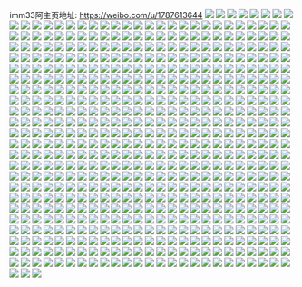 imm33阿主页地址: https://weibo.com/u/1787613644 
![](https://wx4.sinaimg.cn/mw2000/6a8cd1ccgy1h8qoys5660j22c03407wj.jpg) 
![](https://wx4.sinaimg.cn/mw2000/6a8cd1ccgy1h8qoyw8nh4j22c0340kjn.jpg) 
![](https://wx4.sinaimg.cn/mw2000/6a8cd1ccgy1h8qoyxkph3j22c0340e82.jpg) 
![](https://wx4.sinaimg.cn/mw2000/6a8cd1ccgy1h8qoyyzp82j22c0340qv6.jpg) 
![](https://wx4.sinaimg.cn/mw2000/6a8cd1ccgy1h8qoz160lbj22bz2n14qs.jpg) 
![](https://wx4.sinaimg.cn/mw2000/6a8cd1ccgy1h8qoz2gg9gj22c03401kz.jpg) 
![](https://wx4.sinaimg.cn/mw2000/6a8cd1ccgy1h8qoz40dwnj22bz2l4hdu.jpg) 
![](https://wx4.sinaimg.cn/mw2000/6a8cd1ccgy1h8qoz5uf48j22c0340e82.jpg) 
![](https://wx4.sinaimg.cn/mw2000/6a8cd1ccgy1h8qoyprw1tj22c035e7wk.jpg) 
![](https://wx4.sinaimg.cn/mw2000/6a8cd1ccgy1h7wsak1921j222r34vkjm.jpg) 
![](https://wx4.sinaimg.cn/mw2000/6a8cd1ccgy1h7wsamr6ofj227w33yb2b.jpg) 
![](https://wx4.sinaimg.cn/mw2000/6a8cd1ccgy1h7wsahdwxmj22c03404qq.jpg) 
![](https://wx4.sinaimg.cn/mw2000/6a8cd1ccgy1h7wsaoeof3j22c030gqv7.jpg) 
![](https://wx4.sinaimg.cn/mw2000/6a8cd1ccgy1h7nad24dypj21o0280x6p.jpg) 
![](https://wx4.sinaimg.cn/mw2000/6a8cd1ccgy1h7nadciydnj21o0280x6p.jpg) 
![](https://wx4.sinaimg.cn/mw2000/6a8cd1ccgy1h7nadfykzdj21o0280x6p.jpg) 
![](https://wx4.sinaimg.cn/mw2000/6a8cd1ccgy1h7nadiwna5j21mc25sqv5.jpg) 
![](https://wx4.sinaimg.cn/mw2000/6a8cd1ccgy1h6apjb8xnsj22as340460.jpg) 
![](https://wx4.sinaimg.cn/mw2000/6a8cd1ccgy1h6apj8byqyj234034079w.jpg) 
![](https://wx4.sinaimg.cn/mw2000/6a8cd1ccgy1h6apj9fsavj21sc2ds4bd.jpg) 
![](https://wx4.sinaimg.cn/mw2000/6a8cd1ccgy1h6apjcs856j22c02tfk56.jpg) 
![](https://wx4.sinaimg.cn/mw2000/6a8cd1ccgy1h6apje8vcdj228f31x4qr.jpg) 
![](https://wx4.sinaimg.cn/mw2000/6a8cd1ccgy1h5vzk7j94fj21sc2ds1ky.jpg) 
![](https://wx4.sinaimg.cn/mw2000/6a8cd1ccgy1h5vzk5hhonj21sc2dsu0x.jpg) 
![](https://wx4.sinaimg.cn/mw2000/6a8cd1ccgy1h5vzk8excdj21sc2dskjl.jpg) 
![](https://wx4.sinaimg.cn/mw2000/6a8cd1ccgy1h4p9jhbrwnj22c03407wj.jpg) 
![](https://wx4.sinaimg.cn/mw2000/6a8cd1ccgy1h4p9jn9haxj21zb2rp7wj.jpg) 
![](https://wx4.sinaimg.cn/mw2000/6a8cd1ccgy1h4p9jrrj9fj22c0340e83.jpg) 
![](https://wx4.sinaimg.cn/mw2000/6a8cd1ccgy1h4p9julacaj22c03407wi.jpg) 
![](https://wx4.sinaimg.cn/mw2000/6a8cd1ccgy1h4p9jxlnp1j21n82dnnpd.jpg) 
![](https://wx4.sinaimg.cn/mw2000/6a8cd1ccgy1h4p9j9mrmjj22at340x6q.jpg) 
![](https://wx4.sinaimg.cn/mw2000/6a8cd1ccgy1h4p9jzdffkj21h22814qp.jpg) 
![](https://wx4.sinaimg.cn/mw2000/6a8cd1ccgy1h4pa66vwk6j22c0340u0y.jpg) 
![](https://wx4.sinaimg.cn/mw2000/6a8cd1ccgy1h48tb6rukjj220b2u0e83.jpg) 
![](https://wx4.sinaimg.cn/mw2000/6a8cd1ccgy1h48tb81zicj22c03401kz.jpg) 
![](https://wx4.sinaimg.cn/mw2000/6a8cd1ccgy1h48tbfhdduj22ai340b2c.jpg) 
![](https://wx4.sinaimg.cn/mw2000/6a8cd1ccgy1h48tb943xwj22c02o7hdu.jpg) 
![](https://wx4.sinaimg.cn/mw2000/6a8cd1ccgy1h48tbda37qj222x2zmx6q.jpg) 
![](https://wx4.sinaimg.cn/mw2000/6a8cd1ccgy1h48tbghhz9j22bz2qee82.jpg) 
![](https://wx4.sinaimg.cn/mw2000/6a8cd1ccgy1h48tb58n4bj22bz2sv4qs.jpg) 
![](https://wx4.sinaimg.cn/mw2000/6a8cd1ccgy1h3xfohgf7tj22c0340npe.jpg) 
![](https://wx4.sinaimg.cn/mw2000/6a8cd1ccgy1h3xfojizd7j22c0340hdw.jpg) 
![](https://wx4.sinaimg.cn/mw2000/6a8cd1ccgy1h3xfokseigj22c03401kz.jpg) 
![](https://wx4.sinaimg.cn/mw2000/6a8cd1ccgy1h3xfomjef9j22c0340npf.jpg) 
![](https://wx4.sinaimg.cn/mw2000/6a8cd1ccgy1h3xfon25qaj21401e01ew.jpg) 
![](https://wx4.sinaimg.cn/mw2000/6a8cd1ccgy1h3xfontzluj21401e0dt7.jpg) 
![](https://wx4.sinaimg.cn/mw2000/6a8cd1ccgy1h3pab6na11j22c0340u0y.jpg) 
![](https://wx4.sinaimg.cn/mw2000/6a8cd1ccgy1h3pab5i9nmj20za16mwul.jpg) 
![](https://wx4.sinaimg.cn/mw2000/6a8cd1ccgy1h3pab72vp9j20zk16a15n.jpg) 
![](https://wx4.sinaimg.cn/mw2000/6a8cd1ccgy1h3pab9wn9zj22c0340npe.jpg) 
![](https://wx4.sinaimg.cn/mw2000/6a8cd1ccgy1h3pab897aaj22c0340hdv.jpg) 
![](https://wx4.sinaimg.cn/mw2000/6a8cd1ccgy1h3pabb6424j22c0340u0x.jpg) 
![](https://wx4.sinaimg.cn/mw2000/6a8cd1ccgy1h34hvt34gqj21xi2z5b2a.jpg) 
![](https://wx4.sinaimg.cn/mw2000/6a8cd1ccgy1h34hvo8x79j22ai2ya4qs.jpg) 
![](https://wx4.sinaimg.cn/mw2000/6a8cd1ccgy1h34hvligirj22b82ub7wl.jpg) 
![](https://wx4.sinaimg.cn/mw2000/6a8cd1ccgy1h34hvq02jyj22b92kpkjo.jpg) 
![](https://wx4.sinaimg.cn/mw2000/6a8cd1ccgy1h34hvrwehqj22bb333e85.jpg) 
![](https://wx4.sinaimg.cn/mw2000/6a8cd1ccgy1h2bpcwkph6j22bb333e83.jpg) 
![](https://wx4.sinaimg.cn/mw2000/6a8cd1ccgy1h2bpcynb27j22923331l2.jpg) 
![](https://wx4.sinaimg.cn/mw2000/6a8cd1ccgy1h2bpcv6qwij22bb333npe.jpg) 
![](https://wx4.sinaimg.cn/mw2000/6a8cd1ccgy1h2bpczyh8ej220e32tqv6.jpg) 
![](https://wx4.sinaimg.cn/mw2000/6a8cd1ccgy1h23n1dd4mej22c0340hdu.jpg) 
![](https://wx4.sinaimg.cn/mw2000/6a8cd1ccgy1h23n14hcb2j22c02mzu0z.jpg) 
![](https://wx4.sinaimg.cn/mw2000/6a8cd1ccgy1h23n0w93e4j22c03404qt.jpg) 
![](https://wx4.sinaimg.cn/mw2000/6a8cd1ccgy1h23n102gdwj22c03401l1.jpg) 
![](https://wx4.sinaimg.cn/mw2000/6a8cd1ccgy1h23n0t5oeej22c0340x6t.jpg) 
![](https://wx4.sinaimg.cn/mw2000/6a8cd1ccgy1h23n16lua0j22bz26unpg.jpg) 
![](https://wx4.sinaimg.cn/mw2000/6a8cd1ccgy1h23n12jwxoj22c0340u0y.jpg) 
![](https://wx4.sinaimg.cn/mw2000/6a8cd1ccgy1h23n18m5nfj22c0340npf.jpg) 
![](https://wx4.sinaimg.cn/mw2000/6a8cd1ccgy1h23n1bib67j22c0340b2c.jpg) 
![](https://wx4.sinaimg.cn/mw2000/6a8cd1ccgy1h23n0qev9aj21gc2nbe81.jpg) 
![](https://wx4.sinaimg.cn/mw2000/6a8cd1ccgy1h212cp5r5ej21qq23iqv6.jpg) 
![](https://wx4.sinaimg.cn/mw2000/6a8cd1ccgy1h212d0h2u2j22c0340u11.jpg) 
![](https://wx4.sinaimg.cn/mw2000/6a8cd1ccgy1h212d1mv55j22b8340b2a.jpg) 
![](https://wx4.sinaimg.cn/mw2000/6a8cd1ccgy1h212cqa91vj22bz340e83.jpg) 
![](https://wx4.sinaimg.cn/mw2000/6a8cd1ccgy1h212cxwftqj22c03407wl.jpg) 
![](https://wx4.sinaimg.cn/mw2000/6a8cd1ccgy1h212crqmf5j22082aj1kz.jpg) 
![](https://wx4.sinaimg.cn/mw2000/6a8cd1ccgy1h212cw5gr6j22c0340kjp.jpg) 
![](https://wx4.sinaimg.cn/mw2000/6a8cd1ccgy1h1jsyfofc1j22c0340e83.jpg) 
![](https://wx4.sinaimg.cn/mw2000/6a8cd1ccgy1h1jsyi1ysrj22c0340e82.jpg) 
![](https://wx4.sinaimg.cn/mw2000/6a8cd1ccgy1h1jsyjdm7qj22bz30pb2b.jpg) 
![](https://wx4.sinaimg.cn/mw2000/6a8cd1ccgy1h1jsykcnk4j22c0340u0x.jpg) 
![](https://wx4.sinaimg.cn/mw2000/6a8cd1ccgy1h1jsymveh2j222o340e83.jpg) 
![](https://wx4.sinaimg.cn/mw2000/6a8cd1ccgy1h1jsyp7ragj223i2lgnpe.jpg) 
![](https://wx4.sinaimg.cn/mw2000/6a8cd1ccgy1h1gh3bstfsj21br1rwhdt.jpg) 
![](https://wx4.sinaimg.cn/mw2000/6a8cd1ccgy1h1gh3ccw3hj21b11vd7sb.jpg) 
![](https://wx4.sinaimg.cn/mw2000/6a8cd1ccgy1h1gh3b3whnj22c02sekjm.jpg) 
![](https://wx4.sinaimg.cn/mw2000/6a8cd1ccgy1h1gh3a1vbwj22c0340b2a.jpg) 
![](https://wx4.sinaimg.cn/mw2000/6a8cd1ccgy1h1gh3jrs54j22bz2vjnpe.jpg) 
![](https://wx4.sinaimg.cn/mw2000/6a8cd1ccgy1h1gh3h1ymjj21v32tb7wi.jpg) 
![](https://wx4.sinaimg.cn/mw2000/6a8cd1ccgy1h1gh3fyveuj22c02wm4qq.jpg) 
![](https://wx4.sinaimg.cn/mw2000/6a8cd1ccgy1h1gh3etxk8j224e24mu0y.jpg) 
![](https://wx4.sinaimg.cn/mw2000/6a8cd1ccgy1h1gh3ihxmcj226r2sn4qr.jpg) 
![](https://wx4.sinaimg.cn/mw2000/6a8cd1ccgy1h1gh3do7vnj22c0340x6q.jpg) 
![](https://wx4.sinaimg.cn/mw2000/6a8cd1ccgy1h1gh38i3bfj23402c0e82.jpg) 
![](https://wx4.sinaimg.cn/mw2000/6a8cd1ccgy1h0njyn67n9j22c03404qr.jpg) 
![](https://wx4.sinaimg.cn/mw2000/6a8cd1ccgy1h0njynvfvaj22c03404qp.jpg) 
![](https://wx4.sinaimg.cn/mw2000/6a8cd1ccgy1h0njys44dpj22c2340u0x.jpg) 
![](https://wx4.sinaimg.cn/mw2000/6a8cd1ccgy1h0njytuonej22c2340x6r.jpg) 
![](https://wx4.sinaimg.cn/mw2000/6a8cd1ccgy1h0njz3dzhqj22442tfqv6.jpg) 
![](https://wx4.sinaimg.cn/mw2000/6a8cd1ccgy1h0njz4t6sjj223v2t37wi.jpg) 
![](https://wx4.sinaimg.cn/mw2000/6a8cd1ccgy1h056aiufdlj21o02b3kjl.jpg) 
![](https://wx4.sinaimg.cn/mw2000/6a8cd1ccgy1h056ai1t2rj21lr280b29.jpg) 
![](https://wx4.sinaimg.cn/mw2000/6a8cd1ccgy1h056ajmwcbj21lr280b29.jpg) 
![](https://wx4.sinaimg.cn/mw2000/6a8cd1ccgy1h01g6gk9flj21o0280b29.jpg) 
![](https://wx4.sinaimg.cn/mw2000/6a8cd1ccgy1h01g6hgxlpj224731o4qq.jpg) 
![](https://wx4.sinaimg.cn/mw2000/6a8cd1ccgy1h01g6k4dbmj233z261hdw.jpg) 
![](https://wx4.sinaimg.cn/mw2000/6a8cd1ccgy1h01g6imt8sj22c0340kjn.jpg) 
![](https://wx4.sinaimg.cn/mw2000/6a8cd1ccgy1gze93jpfv7j22c0340hdu.jpg) 
![](https://wx4.sinaimg.cn/mw2000/6a8cd1ccgy1gyp7lupw0wj22b3328hdu.jpg) 
![](https://wx4.sinaimg.cn/mw2000/6a8cd1ccgy1gyi464704rj22c03401l0.jpg) 
![](https://wx4.sinaimg.cn/mw2000/6a8cd1ccgy1gyi465m4w3j22c0340npf.jpg) 
![](https://wx4.sinaimg.cn/mw2000/6a8cd1ccgy1gyi4676ykzj22c0340npf.jpg) 
![](https://wx4.sinaimg.cn/mw2000/6a8cd1ccgy1gyi468e39tj22c0340u0z.jpg) 
![](https://wx4.sinaimg.cn/mw2000/6a8cd1ccgy1gyi469p14vj22c03401kz.jpg) 
![](https://wx4.sinaimg.cn/mw2000/6a8cd1ccgy1gyi46arqhuj22c0340x6q.jpg) 
![](https://wx4.sinaimg.cn/mw2000/6a8cd1ccgy1gyi46c25h7j22c03401kz.jpg) 
![](https://wx4.sinaimg.cn/mw2000/6a8cd1ccgy1gyi462ozhoj22c0340hdu.jpg) 
![](https://wx4.sinaimg.cn/mw2000/6a8cd1ccgy1gyfql346yzj22c02ha1kz.jpg) 
![](https://wx4.sinaimg.cn/mw2000/6a8cd1ccgy1gyfql5qzi2j222o33xu0y.jpg) 
![](https://wx4.sinaimg.cn/mw2000/6a8cd1ccgy1gyfql7225pj22az2lhe82.jpg) 
![](https://wx4.sinaimg.cn/mw2000/6a8cd1ccgy1gyfql8pusij21o01wnkjl.jpg) 
![](https://wx4.sinaimg.cn/mw2000/6a8cd1ccgy1gyfqlabcemj233z2bz7wl.jpg) 
![](https://wx4.sinaimg.cn/mw2000/6a8cd1ccgy1gyfqld62ulj22bc334x6q.jpg) 
![](https://wx4.sinaimg.cn/mw2000/6a8cd1ccgy1gy8wduzwbuj22c0340b2b.jpg) 
![](https://wx4.sinaimg.cn/mw2000/6a8cd1ccgy1gy8wacr8xmj22c03401l0.jpg) 
![](https://wx4.sinaimg.cn/mw2000/6a8cd1ccgy1gy8wa8qzflj228z35ikjm.jpg) 
![](https://wx4.sinaimg.cn/mw2000/6a8cd1ccgy1gxygr6ph5nj229831ihdu.jpg) 
![](https://wx4.sinaimg.cn/mw2000/6a8cd1ccgy1gxygr9mw86j22b2340e83.jpg) 
![](https://wx4.sinaimg.cn/mw2000/6a8cd1ccgy1gxygrcmfj8j22c0320qv6.jpg) 
![](https://wx4.sinaimg.cn/mw2000/6a8cd1ccgy1gxygrfq74cj225o3437wi.jpg) 
![](https://wx4.sinaimg.cn/mw2000/6a8cd1ccgy1gxygripdvzj22c0340u0y.jpg) 
![](https://wx4.sinaimg.cn/mw2000/6a8cd1ccgy1gxygrj78h0j20u00prjth.jpg) 
![](https://wx4.sinaimg.cn/mw2000/6a8cd1ccgy1gxqck76tfpj222o33xkjm.jpg) 
![](https://wx4.sinaimg.cn/mw2000/6a8cd1ccgy1gxqckougoaj222o33xb2a.jpg) 
![](https://wx4.sinaimg.cn/mw2000/6a8cd1ccgy1gxqck54895j21sa1hk1kx.jpg) 
![](https://wx4.sinaimg.cn/mw2000/6a8cd1ccgy1gxqck9rf8kj222o33xe82.jpg) 
![](https://wx4.sinaimg.cn/mw2000/6a8cd1ccgy1gxqckasarfj20u00zqgx2.jpg) 
![](https://wx4.sinaimg.cn/mw2000/6a8cd1ccgy1gxqckf15r8j222o33xe82.jpg) 
![](https://wx4.sinaimg.cn/mw2000/6a8cd1ccgy1gxqckhzvblj222o33x7wi.jpg) 
![](https://wx4.sinaimg.cn/mw2000/6a8cd1ccgy1gxqcklx9qsj222o33x7wi.jpg) 
![](https://wx4.sinaimg.cn/mw2000/6a8cd1ccgy1gxqckrm7qdj222o33x4qq.jpg) 
![](https://wx4.sinaimg.cn/mw2000/6a8cd1ccgy1gx6rhs1lq0j22c0340x6p.jpg) 
![](https://wx4.sinaimg.cn/mw2000/6a8cd1ccgy1gx6rhzs06sj22c0340e82.jpg) 
![](https://wx4.sinaimg.cn/mw2000/6a8cd1ccgy1gx6rhupjd6j22c0340x6p.jpg) 
![](https://wx4.sinaimg.cn/mw2000/6a8cd1ccgy1gx6rhwxu0oj22c03404qr.jpg) 
![](https://wx4.sinaimg.cn/mw2000/6a8cd1ccgy1gx6rhxh46mj20zo1ssh1v.jpg) 
![](https://wx4.sinaimg.cn/mw2000/6a8cd1ccgy1gx6rhtm9xbj22c0340b2a.jpg) 
![](https://wx4.sinaimg.cn/mw2000/6a8cd1ccgy1gx6ri0zpohj22c0340b2a.jpg) 
![](https://wx4.sinaimg.cn/mw2000/6a8cd1ccgy1gx6rhyjq05j22c0340hdu.jpg) 
![](https://wx4.sinaimg.cn/mw2000/6a8cd1ccgy1gx6ri1yxlxj22c0340e82.jpg) 
![](https://wx4.sinaimg.cn/mw2000/6a8cd1ccgy1gx6rhqoailj22c0340e81.jpg) 
![](https://wx4.sinaimg.cn/mw2000/6a8cd1ccgy1gwqabm3dwsj222o340e81.jpg) 
![](https://wx4.sinaimg.cn/mw2000/6a8cd1ccgy1gwqabo4m0gj22c03407wi.jpg) 
![](https://wx4.sinaimg.cn/mw2000/6a8cd1ccgy1gwqabpqed4j22c03404qr.jpg) 
![](https://wx4.sinaimg.cn/mw2000/6a8cd1ccgy1gwqabqtr3kj22c0340b29.jpg) 
![](https://wx4.sinaimg.cn/mw2000/6a8cd1ccgy1gwqabtanu5j22c0340x6q.jpg) 
![](https://wx4.sinaimg.cn/mw2000/6a8cd1ccgy1gwqabub0baj21xs2l2npd.jpg) 
![](https://wx4.sinaimg.cn/mw2000/6a8cd1ccgy1gwqabw3bjsj22c03404qr.jpg) 
![](https://wx4.sinaimg.cn/mw2000/6a8cd1ccgy1gwqabxy7yoj22ah340b2b.jpg) 
![](https://wx4.sinaimg.cn/mw2000/6a8cd1ccgy1gwqac1h4ljj22c0340e83.jpg) 
![](https://wx4.sinaimg.cn/mw2000/6a8cd1ccgy1gwiejwzln0j22c0340u10.jpg) 
![](https://wx4.sinaimg.cn/mw2000/6a8cd1ccgy1gwiejyxaroj22c0340e84.jpg) 
![](https://wx4.sinaimg.cn/mw2000/6a8cd1ccgy1gwiek0uzgjj22c0340b2c.jpg) 
![](https://wx4.sinaimg.cn/mw2000/6a8cd1ccgy1gwiek4p01xj22bb340npg.jpg) 
![](https://wx4.sinaimg.cn/mw2000/6a8cd1ccgy1gwiekardjmj22c0340e83.jpg) 
![](https://wx4.sinaimg.cn/mw2000/6a8cd1ccgy1gwiejut68yj22c0340000.jpg) 
![](https://wx4.sinaimg.cn/mw2000/6a8cd1ccgy1gwiek68eauj22c03401l0.jpg) 
![](https://wx4.sinaimg.cn/mw2000/6a8cd1ccgy1gwiek7pdzlj22c0340b2b.jpg) 
![](https://wx4.sinaimg.cn/mw2000/6a8cd1ccgy1gwiekcb2ynj22c0340hdv.jpg) 
![](https://wx4.sinaimg.cn/mw2000/6a8cd1ccgy1gvv9q16jh8j234031tqv8.jpg) 
![](https://wx4.sinaimg.cn/mw2000/6a8cd1ccgy1gvv9q5e1d9j2340340b2g.jpg) 
![](https://wx4.sinaimg.cn/mw2000/6a8cd1ccgy1gvv9q31hqcj231l2c0qv8.jpg) 
![](https://wx4.sinaimg.cn/mw2000/6a8cd1ccgy1gvv9pzdm0nj22c33404qr.jpg) 
![](https://wx4.sinaimg.cn/mw2000/6a8cd1ccgy1gvv9pvs6hgj22c0340kjl.jpg) 
![](https://wx4.sinaimg.cn/mw2000/001WYDY8gy1gvhhfz9n80j62c02lrb2902.jpg) 
![](https://wx4.sinaimg.cn/mw2000/001WYDY8gy1gvhhg08m2jj62c02o6kjm02.jpg) 
![](https://wx4.sinaimg.cn/mw2000/001WYDY8gy1gvhhg1loomj62c03404qs02.jpg) 
![](https://wx4.sinaimg.cn/mw2000/001WYDY8gy1gvhhg6ic7pj62c032iqv702.jpg) 
![](https://wx4.sinaimg.cn/mw2000/001WYDY8gy1gvhhg31hajj62c033su0z02.jpg) 
![](https://wx4.sinaimg.cn/mw2000/001WYDY8gy1gvhhg4lpo4j62c0340npf02.jpg) 
![](https://wx4.sinaimg.cn/mw2000/001WYDY8gy1gvhhg974t1j62c03401ky02.jpg) 
![](https://wx4.sinaimg.cn/mw2000/001WYDY8gy1gvhhgaz6lej62c0340u0x02.jpg) 
![](https://wx4.sinaimg.cn/mw2000/001WYDY8gy1gvhhgcjf8yj63402c0hdu02.jpg) 
![](https://wx4.sinaimg.cn/mw2000/001WYDY8gy1gv6wh0inkzj615o1qiay002.jpg) 
![](https://wx4.sinaimg.cn/mw2000/001WYDY8gy1gv6wh1gsj9j62c03404qq02.jpg) 
![](https://wx4.sinaimg.cn/mw2000/001WYDY8gy1gv6wh3247mj62c03407wi02.jpg) 
![](https://wx4.sinaimg.cn/mw2000/001WYDY8gy1gv6wh50i81j62c03407wi02.jpg) 
![](https://wx4.sinaimg.cn/mw2000/001WYDY8gy1gv6wh65ssij62c03401kz02.jpg) 
![](https://wx4.sinaimg.cn/mw2000/001WYDY8gy1gv6wh7l6qqj62c0340u0z02.jpg) 
![](https://wx4.sinaimg.cn/mw2000/001WYDY8gy1gv6wh8uaj6j62c0340x6q02.jpg) 
![](https://wx4.sinaimg.cn/mw2000/001WYDY8gy1gv6wh9wgsej62c0340x6p02.jpg) 
![](https://wx4.sinaimg.cn/mw2000/001WYDY8gy1gv6whbrf5pj62c0340qv702.jpg) 
![](https://wx4.sinaimg.cn/mw2000/001WYDY8gy1gv6whdirsoj61zg1nz7wh02.jpg) 
![](https://wx4.sinaimg.cn/mw2000/001WYDY8gy1gv6whetf9aj62c0340hdv02.jpg) 
![](https://wx4.sinaimg.cn/mw2000/001WYDY8gy1gv6whfy82dj62bz2wqb2a02.jpg) 
![](https://wx4.sinaimg.cn/mw2000/001WYDY8gy1gv6wgzgew9j62c0340b2a02.jpg) 
![](https://wx4.sinaimg.cn/mw2000/001WYDY8gy1gupqmbvouuj61mc25s4qp02.jpg) 
![](https://wx4.sinaimg.cn/mw2000/001WYDY8gy1gupqmgslroj61o0280qv502.jpg) 
![](https://wx4.sinaimg.cn/mw2000/001WYDY8gy1gupqm81czwj625s1mc1kx02.jpg) 
![](https://wx4.sinaimg.cn/mw2000/001WYDY8gy1gujx6bodfvj622p340e8102.jpg) 
![](https://wx4.sinaimg.cn/mw2000/001WYDY8gy1gujx6crls2j622p340e8202.jpg) 
![](https://wx4.sinaimg.cn/mw2000/001WYDY8gy1gujx6aa7clj622p340qv502.jpg) 
![](https://wx4.sinaimg.cn/mw2000/001WYDY8gy1gujx6dppm0j622p340x6p02.jpg) 
![](https://wx4.sinaimg.cn/mw2000/001WYDY8gy1gujx6fmtqyj622p340kjl02.jpg) 
![](https://wx4.sinaimg.cn/mw2000/001WYDY8gy1gujx6eppczj622p340e8102.jpg) 
![](https://wx4.sinaimg.cn/mw2000/001WYDY8gy1gujx6ggrxbj622p340kjl02.jpg) 
![](https://wx4.sinaimg.cn/mw2000/001WYDY8gy1gujx6hoxwsj634022pnpd02.jpg) 
![](https://wx4.sinaimg.cn/mw2000/001WYDY8gy1gujx6ifxbsj622p340kjl02.jpg) 
![](https://wx4.sinaimg.cn/mw2000/001WYDY8gy1gujx6kaeemj622p340hdt02.jpg) 
![](https://wx4.sinaimg.cn/mw2000/001WYDY8gy1gujx6jbt8vj622p340kjl02.jpg) 
![](https://wx4.sinaimg.cn/mw2000/001WYDY8gy1gujx6l9pbhj622p340hdu02.jpg) 
![](https://wx4.sinaimg.cn/mw2000/001WYDY8gy1gujx6mmbnqj61zg3401ky02.jpg) 
![](https://wx4.sinaimg.cn/mw2000/001WYDY8gy1guiqhi9b2dj621a2pqx6q02.jpg) 
![](https://wx4.sinaimg.cn/mw2000/001WYDY8gy1guiqhk6lgtj615o1sq1kx02.jpg) 
![](https://wx4.sinaimg.cn/mw2000/001WYDY8gy1guiqhjnzznj61o0280kjl02.jpg) 
![](https://wx4.sinaimg.cn/mw2000/001WYDY8gy1gugkzeofzcj60u0140k0j02.jpg) 
![](https://wx4.sinaimg.cn/mw2000/001WYDY8gy1gtvp4cgntrj60u018w48m02.jpg) 
![](https://wx4.sinaimg.cn/mw2000/001WYDY8gy1gtvp4ie2xtj60r116kqc802.jpg) 
![](https://wx4.sinaimg.cn/mw2000/001WYDY8gy1gtvp4d62j5j60u018w49902.jpg) 
![](https://wx4.sinaimg.cn/mw2000/001WYDY8gy1gtvp4eqvd0j60u018wqdb02.jpg) 
![](https://wx4.sinaimg.cn/mw2000/001WYDY8gy1gtvp4gtjr6j60tz1707ed02.jpg) 
![](https://wx4.sinaimg.cn/mw2000/001WYDY8gy1gtvp4fybu2j60s6174aic02.jpg) 
![](https://wx4.sinaimg.cn/mw2000/001WYDY8gy1gtvp4jjr3ij60sj16d1ae02.jpg) 
![](https://wx4.sinaimg.cn/mw2000/001WYDY8gy1gtvp4l9677j60u00mi13f02.jpg) 
![](https://wx4.sinaimg.cn/mw2000/001WYDY8gy1gtvp4kb06wj60u018wal802.jpg) 
![](https://wx4.sinaimg.cn/mw2000/6a8cd1ccgy1gtizo9nto2j22dc35se83.jpg) 
![](https://wx4.sinaimg.cn/mw2000/6a8cd1ccgy1gtizocxf16j22dc35sqv7.jpg) 
![](https://wx4.sinaimg.cn/mw2000/6a8cd1ccgy1gtizoqp9e0j22c033znpd.jpg) 
![](https://wx4.sinaimg.cn/mw2000/6a8cd1ccgy1gtizoeg3izj224o2u8npe.jpg) 
![](https://wx4.sinaimg.cn/mw2000/6a8cd1ccgy1gtizosivbbj22c0340npf.jpg) 
![](https://wx4.sinaimg.cn/mw2000/6a8cd1ccgy1gtizoitjhrj22by33wu0y.jpg) 
![](https://wx4.sinaimg.cn/mw2000/6a8cd1ccgy1gtizolpk29j22c0340e83.jpg) 
![](https://wx4.sinaimg.cn/mw2000/6a8cd1ccgy1gtizomrqgyj228l2zgqv5.jpg) 
![](https://wx4.sinaimg.cn/mw2000/6a8cd1ccgy1gtizogiodqj22c033z1kz.jpg) 
![](https://wx4.sinaimg.cn/mw2000/6a8cd1ccgy1gtizookbzaj22c03404qr.jpg) 
![](https://wx4.sinaimg.cn/mw2000/6a8cd1ccgy1gtizoplm60j22c033zhdt.jpg) 
![](https://wx4.sinaimg.cn/mw2000/6a8cd1ccgy1gtizowh8mij23402c0u0y.jpg) 
![](https://wx4.sinaimg.cn/mw2000/6a8cd1ccgy1gtecm7d327j22c0340x6p.jpg) 
![](https://wx4.sinaimg.cn/mw2000/6a8cd1ccgy1gtecm8kpfdj22c031b7wi.jpg) 
![](https://wx4.sinaimg.cn/mw2000/6a8cd1ccgy1gtecm9fob0j23402c01kx.jpg) 
![](https://wx4.sinaimg.cn/mw2000/6a8cd1ccgy1gtecmap2xjj22c0340qv5.jpg) 
![](https://wx4.sinaimg.cn/mw2000/6a8cd1ccgy1gtecmc120zj22c03404of.jpg) 
![](https://wx4.sinaimg.cn/mw2000/6a8cd1ccgy1gtecmdr6wsj22c03407wi.jpg) 
![](https://wx4.sinaimg.cn/mw2000/6a8cd1ccgy1gtecmf5r9lj23402c04qr.jpg) 
![](https://wx4.sinaimg.cn/mw2000/6a8cd1ccgy1gtecmhnpldj22c0340e83.jpg) 
![](https://wx4.sinaimg.cn/mw2000/6a8cd1ccgy1gtecpmai8tj22c1340hdt.jpg) 
![](https://wx4.sinaimg.cn/mw2000/6a8cd1ccgy1gtecpnqzfbj23402c0e82.jpg) 
![](https://wx4.sinaimg.cn/mw2000/6a8cd1ccgy1gtecponbswj22c1340e81.jpg) 
![](https://wx4.sinaimg.cn/mw2000/6a8cd1ccgy1gtecpq0in9j22c12tfnpe.jpg) 
![](https://wx4.sinaimg.cn/mw2000/6a8cd1ccgy1gtecprsc00j22c0340hdu.jpg) 
![](https://wx4.sinaimg.cn/mw2000/6a8cd1ccgy1gtays4i24mj21o0280u0x.jpg) 
![](https://wx4.sinaimg.cn/mw2000/001WYDY8gy1gtays2nnt2j604j0600jq02.jpg) 
![](https://wx4.sinaimg.cn/mw2000/6a8cd1ccgy1gtays61rcyj21o0280u0x.jpg) 
![](https://wx4.sinaimg.cn/mw2000/6a8cd1ccgy1gstizrb3fuj22a531jb2e.jpg) 
![](https://wx4.sinaimg.cn/mw2000/6a8cd1ccgy1gstiwccsorj22c02umkjn.jpg) 
![](https://wx4.sinaimg.cn/mw2000/6a8cd1ccgy1gstiwf0f62j23402c07wj.jpg) 
![](https://wx4.sinaimg.cn/mw2000/6a8cd1ccgy1gstiwkf1oaj22c0340b2c.jpg) 
![](https://wx4.sinaimg.cn/mw2000/6a8cd1ccgy1gstiyawej5j20u014017u.jpg) 
![](https://wx4.sinaimg.cn/mw2000/6a8cd1ccgy1gstiwqdxdij23402c0b2c.jpg) 
![](https://wx4.sinaimg.cn/mw2000/6a8cd1ccgy1gstiwvr4oej22c03401l0.jpg) 
![](https://wx4.sinaimg.cn/mw2000/6a8cd1ccgy1gstiwxpmohj20xc3pc1ky.jpg) 
![](https://wx4.sinaimg.cn/mw2000/001WYDY8gy1gstiw5i33bj62c03404qw02.jpg) 
![](https://wx4.sinaimg.cn/mw2000/6a8cd1ccgy1gstiyx9jmej22bl2zve83.jpg) 
![](https://wx4.sinaimg.cn/mw2000/6a8cd1ccgy1gstiz2hovyj22bz2n84qr.jpg) 
![](https://wx4.sinaimg.cn/mw2000/6a8cd1ccgy1gstiz777u6j233z2bz1l0.jpg) 
![](https://wx4.sinaimg.cn/mw2000/6a8cd1ccgy1gstizs4rn3j20u00u0475.jpg) 
![](https://wx4.sinaimg.cn/mw2000/6a8cd1ccgy1gskhmbclbyj22801o0e81.jpg) 
![](https://wx4.sinaimg.cn/mw2000/6a8cd1ccgy1gskhm15zxpj21lq27z7wh.jpg) 
![](https://wx4.sinaimg.cn/mw2000/6a8cd1ccgy1gskhmhlguij22801o0hdt.jpg) 
![](https://wx4.sinaimg.cn/mw2000/001WYDY8gy1gskhlxey4kj63412c0e8402.jpg) 
![](https://wx4.sinaimg.cn/mw2000/6a8cd1ccgy1gskhm6lhjtj226l1o0hdt.jpg) 
![](https://wx4.sinaimg.cn/mw2000/6a8cd1ccgy1gsfs95k5rej22c03404qq.jpg) 
![](https://wx4.sinaimg.cn/mw2000/6a8cd1ccgy1grp45ka37bj22c031ne82.jpg) 
![](https://wx4.sinaimg.cn/mw2000/6a8cd1ccgy1grp45hu4qej204j060t8i.jpg) 
![](https://wx4.sinaimg.cn/mw2000/6a8cd1ccgy1grp45mya1ej227k2uye82.jpg) 
![](https://wx4.sinaimg.cn/mw2000/6a8cd1ccgy1gria6zz6npj22c0340x6r.jpg) 
![](https://wx4.sinaimg.cn/mw2000/6a8cd1ccgy1gria6wiljvj22c0340e84.jpg) 
![](https://wx4.sinaimg.cn/mw2000/6a8cd1ccgy1gria74kgxnj22c0340b2b.jpg) 
![](https://wx4.sinaimg.cn/mw2000/6a8cd1ccgy1gqot3ro7sxj20u00u0drd.jpg) 
![](https://wx4.sinaimg.cn/mw2000/6a8cd1ccgy1gqb1ujhv8gj20u00s0gvd.jpg) 
![](https://wx4.sinaimg.cn/mw2000/6a8cd1ccgy1gqb1u148bxj21400u0ajm.jpg) 
![](https://wx4.sinaimg.cn/mw2000/6a8cd1ccgy1gqb1tys7roj22c02c07wo.jpg) 
![](https://wx4.sinaimg.cn/mw2000/6a8cd1ccgy1gqb1sr6jt7j23402c0qv5.jpg) 
![](https://wx4.sinaimg.cn/mw2000/6a8cd1ccgy1gqb1u9v4umj23402c0kjl.jpg) 
![](https://wx4.sinaimg.cn/mw2000/6a8cd1ccgy1gqb1ugh1vtj22c03401kx.jpg) 
![](https://wx4.sinaimg.cn/mw2000/6a8cd1ccgy1gqb1vkggz8j22c02c01l2.jpg) 
![](https://wx4.sinaimg.cn/mw2000/6a8cd1ccgy1gq5pccwhltj222o341u0x.jpg) 
![](https://wx4.sinaimg.cn/mw2000/6a8cd1ccgy1gq5pcf3sv1j225s2vr4qq.jpg) 
![](https://wx4.sinaimg.cn/mw2000/6a8cd1ccgy1gq5pcktomij22c03407wi.jpg) 
![](https://wx4.sinaimg.cn/mw2000/6a8cd1ccgy1gq5pcsz4qej20ui10hjyt.jpg) 
![](https://wx4.sinaimg.cn/mw2000/6a8cd1ccgy1gq5pcs4go7j23402c0he5.jpg) 
![](https://wx4.sinaimg.cn/mw2000/6a8cd1ccgy1gq5pctxkmhj20v91751kx.jpg) 
![](https://wx4.sinaimg.cn/mw2000/6a8cd1ccgy1gq5pcujnu1j20v913f111.jpg) 
![](https://wx4.sinaimg.cn/mw2000/6a8cd1ccgy1gq5pdit4o0j21zu2kix6v.jpg) 
![](https://wx4.sinaimg.cn/mw2000/6a8cd1ccgy1gq5pc9uisej222o341u0x.jpg) 
![](https://wx4.sinaimg.cn/mw2000/6a8cd1ccgy1gprok28u7mj22c02c0he4.jpg) 
![](https://wx4.sinaimg.cn/mw2000/6a8cd1ccly1gp6x6g9ptmj21o0280kjl.jpg) 
![](https://wx4.sinaimg.cn/mw2000/6a8cd1ccly1gp6x65jbdij23332bbx6q.jpg) 
![](https://wx4.sinaimg.cn/mw2000/6a8cd1ccly1gp6x68dq39j224g1o0npe.jpg) 
![](https://wx4.sinaimg.cn/mw2000/6a8cd1ccly1gp6x5vo7aoj23402c0kjl.jpg) 
![](https://wx4.sinaimg.cn/mw2000/6a8cd1ccly1gp6x6dmvcsj22bz1vcb2a.jpg) 
![](https://wx4.sinaimg.cn/mw2000/6a8cd1ccly1gp6x5sp6wdj23402c0hdv.jpg) 
![](https://wx4.sinaimg.cn/mw2000/6a8cd1ccly1gp6x5zm6yxj23402c0qv5.jpg) 
![](https://wx4.sinaimg.cn/mw2000/6a8cd1ccly1gp6x5ogzw1j23402c0kjm.jpg) 
![](https://wx4.sinaimg.cn/mw2000/6a8cd1ccly1gp6x6ya6lkj22bb333qv5.jpg) 
![](https://wx4.sinaimg.cn/mw2000/6a8cd1ccgy1gp04dzx8twj21y71l1hdv.jpg) 
![](https://wx4.sinaimg.cn/mw2000/6a8cd1ccgy1gp04e1as3ej22801o0x6q.jpg) 
![](https://wx4.sinaimg.cn/mw2000/6a8cd1ccgy1gp04dyfoo0j22801o04qr.jpg) 
![](https://wx4.sinaimg.cn/mw2000/6a8cd1ccgy1gp04e39nadj22c02c0qv8.jpg) 
![](https://wx4.sinaimg.cn/mw2000/6a8cd1ccgy1gp04dx7h9dj22801o0u0y.jpg) 
![](https://wx4.sinaimg.cn/mw2000/6a8cd1ccly1gomxogg0yaj22c02c0h8k.jpg) 
![](https://wx4.sinaimg.cn/mw2000/6a8cd1ccly1goe0rmfn3uj22c02m17wi.jpg) 
![](https://wx4.sinaimg.cn/mw2000/6a8cd1ccly1goe0rosoclj22ap3401ky.jpg) 
![](https://wx4.sinaimg.cn/mw2000/6a8cd1ccly1goe0rl2btuj22c02c0hdt.jpg) 
![](https://wx4.sinaimg.cn/mw2000/6a8cd1ccly1goe0rqgd0cj22bm2nhqv5.jpg) 
![](https://wx4.sinaimg.cn/mw2000/6a8cd1ccly1goe0rsp8c6j22c02m9b2a.jpg) 
![](https://wx4.sinaimg.cn/mw2000/6a8cd1ccgy1go2eevi5bwj220o2owhdt.jpg) 
![](https://wx4.sinaimg.cn/mw2000/6a8cd1ccgy1go2eeuhc2qj220o2owqv5.jpg) 
![](https://wx4.sinaimg.cn/mw2000/6a8cd1ccly1gnwmlusbryj22122d31ky.jpg) 
![](https://wx4.sinaimg.cn/mw2000/6a8cd1ccly1gnwmlyiuefj234022nkjn.jpg) 
![](https://wx4.sinaimg.cn/mw2000/6a8cd1ccly1gnwmlwnn1aj222n2q6x6q.jpg) 
![](https://wx4.sinaimg.cn/mw2000/6a8cd1ccly1gnwmm0mt1yj222n2s8u0y.jpg) 
![](https://wx4.sinaimg.cn/mw2000/6a8cd1ccly1gnwmm4qvj3j21tp2zhhdu.jpg) 
![](https://wx4.sinaimg.cn/mw2000/6a8cd1ccly1gnwmm5xzpij222o340u0y.jpg) 
![](https://wx4.sinaimg.cn/mw2000/6a8cd1ccly1gnwmm80bvyj222n2vox6q.jpg) 
![](https://wx4.sinaimg.cn/mw2000/6a8cd1ccly1gnwmm30ik9j222n2qs7wj.jpg) 
![](https://wx4.sinaimg.cn/mw2000/6a8cd1ccly1gnwmm9s06sj222o2w07wj.jpg) 
![](https://wx4.sinaimg.cn/mw2000/6a8cd1ccly1gnwmmcz9x2j22qy22n4qq.jpg) 
![](https://wx4.sinaimg.cn/mw2000/6a8cd1ccly1gnwmmeyv9uj21t52pq1ky.jpg) 
![](https://wx4.sinaimg.cn/mw2000/6a8cd1ccly1gnwmmh2i0oj222o2w0u0y.jpg) 
![](https://wx4.sinaimg.cn/mw2000/6a8cd1ccly1gnwmmicf00j222n2lbx6p.jpg) 
![](https://wx4.sinaimg.cn/mw2000/6a8cd1ccly1gnwmmjv2r5j222o340e83.jpg) 
![](https://wx4.sinaimg.cn/mw2000/6a8cd1ccly1gnwmr1yqt6j223u35su0y.jpg) 
![](https://wx4.sinaimg.cn/mw2000/6a8cd1ccgy1gnvf34lcgtj20u0190wlc.jpg) 
![](https://wx4.sinaimg.cn/mw2000/6a8cd1ccgy1gnvf354f0tj20u0190jxd.jpg) 
![](https://wx4.sinaimg.cn/mw2000/6a8cd1ccly1gnquqzrjjnj20u00u0af9.jpg) 
![](https://wx4.sinaimg.cn/mw2000/6a8cd1ccly1gnk1z2zbjoj22801o0hdu.jpg) 
![](https://wx4.sinaimg.cn/mw2000/6a8cd1ccly1gnk1z4tu4fj20sg0sg0ye.jpg) 
![](https://wx4.sinaimg.cn/mw2000/6a8cd1ccly1gnk1z4cml0j22801o0u0y.jpg) 
![](https://wx4.sinaimg.cn/mw2000/6a8cd1ccly1gnk1z55bs0j20u00swgwz.jpg) 
![](https://wx4.sinaimg.cn/mw2000/6a8cd1ccgy1gn6ztdwv2qj22801o0b2a.jpg) 
![](https://wx4.sinaimg.cn/mw2000/6a8cd1ccgy1gn6zticmorj22801o0x6q.jpg) 
![](https://wx4.sinaimg.cn/mw2000/6a8cd1ccgy1gn6zt54ur3j22252v1npe.jpg) 
![](https://wx4.sinaimg.cn/mw2000/6a8cd1ccgy1gn6zt8va8tj222o2jnnpe.jpg) 
![](https://wx4.sinaimg.cn/mw2000/6a8cd1ccgy1gn6ztb34zvj222o340e82.jpg) 
![](https://wx4.sinaimg.cn/mw2000/6a8cd1ccgy1gn6ztixy3yj21400u0dlt.jpg) 
![](https://wx4.sinaimg.cn/mw2000/6a8cd1ccgy1gn6ztlxmwpj23402c0qv7.jpg) 
![](https://wx4.sinaimg.cn/mw2000/6a8cd1ccgy1gn6zt218prj23402c0hdt.jpg) 
![](https://wx4.sinaimg.cn/mw2000/6a8cd1ccgy1gn6ztp0z2gj22c0340b2b.jpg) 
![](https://wx4.sinaimg.cn/mw2000/6a8cd1ccgy1gn6ztrvzmbj23402c04qr.jpg) 
![](https://wx4.sinaimg.cn/mw2000/6a8cd1ccgy1gn6ztu98l3j22ds1rekjm.jpg) 
![](https://wx4.sinaimg.cn/mw2000/6a8cd1ccgy1gn6zupfe6fj23402c04qp.jpg) 
![](https://wx4.sinaimg.cn/mw2000/6a8cd1ccly1gmd82ylndpj20q70cf77q.jpg) 
![](https://wx4.sinaimg.cn/mw2000/6a8cd1ccgy1gm6a2qzxgsj22c02y3e83.jpg) 
![](https://wx4.sinaimg.cn/mw2000/6a8cd1ccgy1gm2v0nbhm0j21x52cxb2a.jpg) 
![](https://wx4.sinaimg.cn/mw2000/6a8cd1ccgy1gm2v0ltb6fj21wb2cce82.jpg) 
![](https://wx4.sinaimg.cn/mw2000/6a8cd1ccgy1glv842ji19j21pc0yi7wp.jpg) 
![](https://wx4.sinaimg.cn/mw2000/6a8cd1ccgy1glv843lo3hj22dc35se82.jpg) 
![](https://wx4.sinaimg.cn/mw2000/6a8cd1ccgy1glq40j4am2j22242yub2a.jpg) 
![](https://wx4.sinaimg.cn/mw2000/6a8cd1ccgy1glq40k93m3j21o01ogkjl.jpg) 
![](https://wx4.sinaimg.cn/mw2000/6a8cd1ccgy1glmhojdbxrj22212ik4qq.jpg) 
![](https://wx4.sinaimg.cn/mw2000/6a8cd1ccgy1glmhoqbaf8j222o3401kz.jpg) 
![](https://wx4.sinaimg.cn/mw2000/6a8cd1ccgy1glmhognbdzj222o2rv1kz.jpg) 
![](https://wx4.sinaimg.cn/mw2000/6a8cd1ccgy1glmhosxtquj222n2fp7wi.jpg) 
![](https://wx4.sinaimg.cn/mw2000/6a8cd1ccgy1glmhommmipj22ds1scqv6.jpg) 
![](https://wx4.sinaimg.cn/mw2000/6a8cd1ccgy1glmhovhamnj222o2ine82.jpg) 
![](https://wx4.sinaimg.cn/mw2000/6a8cd1ccgy1glmhp0j8c1j222o2xr7wj.jpg) 
![](https://wx4.sinaimg.cn/mw2000/6a8cd1ccgy1glmhp3jfksj222o2tonpe.jpg) 
![](https://wx4.sinaimg.cn/mw2000/6a8cd1ccgy1glmhp701vuj234022o1kz.jpg) 
![](https://wx4.sinaimg.cn/mw2000/6a8cd1ccgy1glmhpb0xk0j22ds1schdv.jpg) 
![](https://wx4.sinaimg.cn/mw2000/6a8cd1ccgy1glj2ztul2tj23332bb4qq.jpg) 
![](https://wx4.sinaimg.cn/mw2000/6a8cd1ccgy1glj2zncvk4j222o340npe.jpg) 
![](https://wx4.sinaimg.cn/mw2000/6a8cd1ccgy1glj2zr92hyj22ba333x6p.jpg) 
![](https://wx4.sinaimg.cn/mw2000/6a8cd1ccgy1glj2zv2g7jj222o2j17wi.jpg) 
![](https://wx4.sinaimg.cn/mw2000/6a8cd1ccgy1glj2zxjbynj20rs1abank.jpg) 
![](https://wx4.sinaimg.cn/mw2000/6a8cd1ccgy1glj2zwv3aaj222o340u0z.jpg) 
![](https://wx4.sinaimg.cn/mw2000/6a8cd1ccgy1glj2zq5a1cj226p2wwx6q.jpg) 
![](https://wx4.sinaimg.cn/mw2000/6a8cd1ccgy1glj2zon3tij222o340kjm.jpg) 
![](https://wx4.sinaimg.cn/mw2000/6a8cd1ccgy1glj2zysd1jj23402c04qr.jpg) 
![](https://wx4.sinaimg.cn/mw2000/6a8cd1ccgy1glj2zzxe6oj2340340b2a.jpg) 
![](https://wx4.sinaimg.cn/mw2000/6a8cd1ccgy1glhykcwglxj22c02u8x6q.jpg) 
![](https://wx4.sinaimg.cn/mw2000/6a8cd1ccgy1gl6k1sd5kqj20qo0m8djm.jpg) 
![](https://wx4.sinaimg.cn/mw2000/6a8cd1ccly1gkj06d4yfgj22c03407wj.jpg) 
![](https://wx4.sinaimg.cn/mw2000/6a8cd1ccly1gkj06fu3xaj21cu1kwhdt.jpg) 
![](https://wx4.sinaimg.cn/mw2000/6a8cd1ccly1gkj06jwi6qj22761o01ky.jpg) 
![](https://wx4.sinaimg.cn/mw2000/6a8cd1ccly1gkj06ssb9vj23402c0npd.jpg) 
![](https://wx4.sinaimg.cn/mw2000/6a8cd1ccly1gkj06qssclj22c033yqv5.jpg) 
![](https://wx4.sinaimg.cn/mw2000/6a8cd1ccly1gkj06o4e0hj226q2gh4qr.jpg) 
![](https://wx4.sinaimg.cn/mw2000/6a8cd1ccly1gkj0ahqhxpj21400u0nas.jpg) 
![](https://wx4.sinaimg.cn/mw2000/6a8cd1ccly1gkj0ajv07uj212k0u07jl.jpg) 
![](https://wx4.sinaimg.cn/mw2000/6a8cd1ccly1gkj06huhxfj22801o0kjl.jpg) 
![](https://wx4.sinaimg.cn/mw2000/6a8cd1ccly1gkgv5otf6pj23401qy1l0.jpg) 
![](https://wx4.sinaimg.cn/mw2000/6a8cd1ccly1gkgv5ruupij20rs16snaz.jpg) 
![](https://wx4.sinaimg.cn/mw2000/6a8cd1ccly1gkgv5d6rofj216n1kw7wh.jpg) 
![](https://wx4.sinaimg.cn/mw2000/6a8cd1ccly1gkgv65jzq2j22c0340e84.jpg) 
![](https://wx4.sinaimg.cn/mw2000/6a8cd1ccly1gkgv7vpjd4j23402c04qu.jpg) 
![](https://wx4.sinaimg.cn/mw2000/6a8cd1ccly1gkgv7256svj22c0340npf.jpg) 
![](https://wx4.sinaimg.cn/mw2000/6a8cd1ccly1gkgv7putcej22vd25jhdv.jpg) 
![](https://wx4.sinaimg.cn/mw2000/6a8cd1ccly1gkgv8zp2tgj22c03404qq.jpg) 
![](https://wx4.sinaimg.cn/mw2000/6a8cd1ccly1gkgv96zp6jj22c03404qs.jpg) 
![](https://wx4.sinaimg.cn/mw2000/6a8cd1ccly1gkfu3cyqnsj22c02sahdv.jpg) 
![](https://wx4.sinaimg.cn/mw2000/6a8cd1ccgy1gkb7zdk5maj219a1kwqea.jpg) 
![](https://wx4.sinaimg.cn/mw2000/6a8cd1ccgy1gk8himziuoj21o0280e81.jpg) 
![](https://wx4.sinaimg.cn/mw2000/6a8cd1ccgy1gk0t9bqzr3j20rs1cmwui.jpg) 
![](https://wx4.sinaimg.cn/mw2000/6a8cd1ccgy1gk0t9vihf9j23401sm4qr.jpg) 
![](https://wx4.sinaimg.cn/mw2000/6a8cd1ccgy1gk0taqd3wnj21qw27b7wi.jpg) 
![](https://wx4.sinaimg.cn/mw2000/6a8cd1ccgy1gk0tb0543kj23401ox7wj.jpg) 
![](https://wx4.sinaimg.cn/mw2000/6a8cd1ccgy1gk0tc9sjumj23401qwkjm.jpg) 
![](https://wx4.sinaimg.cn/mw2000/6a8cd1ccgy1gk0tbe1besj21qw3407wj.jpg) 
![](https://wx4.sinaimg.cn/mw2000/6a8cd1ccgy1gk0t9lfvusj222j2t34qq.jpg) 
![](https://wx4.sinaimg.cn/mw2000/6a8cd1ccgy1gk0tbqhu0kj21pp2jkx6p.jpg) 
![](https://wx4.sinaimg.cn/mw2000/6a8cd1ccgy1gk0t997enkj21qw2pekjm.jpg) 
![](https://wx4.sinaimg.cn/mw2000/6a8cd1ccgy1gk0tcnspbcj24802dc4qt.jpg) 
![](https://wx4.sinaimg.cn/mw2000/6a8cd1ccgy1gk0tcq427pj21qw340kjm.jpg) 
![](https://wx4.sinaimg.cn/mw2000/6a8cd1ccgy1gk0tcrkv1gj21qw1s6kjl.jpg) 
![](https://wx4.sinaimg.cn/mw2000/6a8cd1ccgy1gjzs3hf0ycj20td0o57a9.jpg) 
![](https://wx4.sinaimg.cn/mw2000/6a8cd1ccgy1gjx8yhz0sxj222o2nqnpf.jpg) 
![](https://wx4.sinaimg.cn/mw2000/6a8cd1ccgy1gjx8xv5911j222n273u0x.jpg) 
![](https://wx4.sinaimg.cn/mw2000/6a8cd1ccgy1gjx8y4vnsqj222o2wdqv7.jpg) 
![](https://wx4.sinaimg.cn/mw2000/6a8cd1ccgy1gjx8xxos5fj222o3404qr.jpg) 
![](https://wx4.sinaimg.cn/mw2000/6a8cd1ccgy1gjx8ymg1p8j234022okjq.jpg) 
![](https://wx4.sinaimg.cn/mw2000/6a8cd1ccgy1gjx8yrqwlrj222o340kjm.jpg) 
![](https://wx4.sinaimg.cn/mw2000/6a8cd1ccgy1gjx8xtiv1jj21yv2mkhdu.jpg) 
![](https://wx4.sinaimg.cn/mw2000/6a8cd1ccgy1gjx8y7efu4j222o340u0y.jpg) 
![](https://wx4.sinaimg.cn/mw2000/6a8cd1ccgy1gjx8y245jbj2220340npe.jpg) 
![](https://wx4.sinaimg.cn/mw2000/6a8cd1ccgy1gjx8xzz3xcj222o340u0y.jpg) 
![](https://wx4.sinaimg.cn/mw2000/6a8cd1ccgy1gjx8yp6at3j222o2lbx6q.jpg) 
![](https://wx4.sinaimg.cn/mw2000/6a8cd1ccgy1gjx8y9v9ayj222o3401kz.jpg) 
![](https://wx4.sinaimg.cn/mw2000/6a8cd1ccgy1gjx8ycwpvpj222o3401kz.jpg) 
![](https://wx4.sinaimg.cn/mw2000/6a8cd1ccgy1gjx8yf1c25j222n2iqu0x.jpg) 
![](https://wx4.sinaimg.cn/mw2000/6a8cd1ccgy1gjwbgy1g1aj21sc2dshdu.jpg) 
![](https://wx4.sinaimg.cn/mw2000/6a8cd1ccgy1gjwbh1a7gfj21sc2ds4qu.jpg) 
![](https://wx4.sinaimg.cn/mw2000/6a8cd1ccgy1gjwbh2kkhuj21sc2dsb2a.jpg) 
![](https://wx4.sinaimg.cn/mw2000/6a8cd1ccgy1gjwbh3sh3hj21sc2dsnpe.jpg) 
![](https://wx4.sinaimg.cn/mw2000/6a8cd1ccgy1gjwbgzf6a8j21sc2dskjm.jpg) 
![](https://wx4.sinaimg.cn/mw2000/6a8cd1ccgy1gjwbgwymj6j21sc2dsx6q.jpg) 
![](https://wx4.sinaimg.cn/mw2000/6a8cd1ccgy1gjrgczsqd4j20xs1eowu5.jpg) 
![](https://wx4.sinaimg.cn/mw2000/6a8cd1ccgy1gjrgd14xd5j20xs1eonlj.jpg) 
![](https://wx4.sinaimg.cn/mw2000/6a8cd1ccgy1gjrgd2drj1j20xs1eo1kx.jpg) 
![](https://wx4.sinaimg.cn/mw2000/6a8cd1ccgy1gjrgd3bwy6j20xs1eoqk3.jpg) 
![](https://wx4.sinaimg.cn/mw2000/6a8cd1ccgy1gjrgd4pctvj20ss0jbq7l.jpg) 
![](https://wx4.sinaimg.cn/mw2000/6a8cd1ccgy1gjrgd462w9j20xs1eoh2o.jpg) 
![](https://wx4.sinaimg.cn/mw2000/6a8cd1ccgy1gjrgcz1daxj21eo0xs7jl.jpg) 
![](https://wx4.sinaimg.cn/mw2000/6a8cd1ccgy1gjrgd6ecg8j21eo0xswrm.jpg) 
![](https://wx4.sinaimg.cn/mw2000/6a8cd1ccgy1gjrgd5k4yyj20xs1eotny.jpg) 
![](https://wx4.sinaimg.cn/mw2000/6a8cd1ccgy1gjqad7i27bj20r114jthm.jpg) 
![](https://wx4.sinaimg.cn/mw2000/6a8cd1ccgy1gjqad83qiyj20r114jk25.jpg) 
![](https://wx4.sinaimg.cn/mw2000/6a8cd1ccgy1gjqad98k35j20r114jkg4.jpg) 
![](https://wx4.sinaimg.cn/mw2000/6a8cd1ccgy1gjqad9vpb0j20r114j462.jpg) 
![](https://wx4.sinaimg.cn/mw2000/6a8cd1ccgy1gjqadc2zdlj20u00u0dj8.jpg) 
![](https://wx4.sinaimg.cn/mw2000/6a8cd1ccgy1gjqadak4upj20r112lahp.jpg) 
![](https://wx4.sinaimg.cn/mw2000/6a8cd1ccgy1gjqae40sadj214j0r1n35.jpg) 
![](https://wx4.sinaimg.cn/mw2000/6a8cd1ccgy1gjo7l2065kj21qc2ds1kz.jpg) 
![](https://wx4.sinaimg.cn/mw2000/6a8cd1ccgy1gjmexvbcr3j20rr18sdot.jpg) 
![](https://wx4.sinaimg.cn/mw2000/6a8cd1ccgy1gjmexw4o0gj20u010cwt4.jpg) 
![](https://wx4.sinaimg.cn/mw2000/6a8cd1ccgy1gjmexwk1qdj20kv0q3aes.jpg) 
![](https://wx4.sinaimg.cn/mw2000/6a8cd1ccgy1gjmexuqgjnj20u010yk4m.jpg) 
![](https://wx4.sinaimg.cn/mw2000/6a8cd1ccgy1gji62ygn3vj21o0280x6p.jpg) 
![](https://wx4.sinaimg.cn/mw2000/6a8cd1ccgy1gjdlk1cr5xj21re2g2b29.jpg) 
![](https://wx4.sinaimg.cn/mw2000/6a8cd1ccgy1gjbfftcgyaj22c02c0e82.jpg) 
![](https://wx4.sinaimg.cn/mw2000/6a8cd1ccgy1gj5oxe28tuj22c0340qv5.jpg) 
![](https://wx4.sinaimg.cn/mw2000/6a8cd1ccgy1gj5oxda2d4j22c0340npd.jpg) 
![](https://wx4.sinaimg.cn/mw2000/6a8cd1ccgy1gj5oxhmz1ej23gg4lyqvj.jpg) 
![](https://wx4.sinaimg.cn/mw2000/6a8cd1ccgy1gj5oxbt71oj23gg4lxqvd.jpg) 
![](https://wx4.sinaimg.cn/mw2000/6a8cd1ccgy1gj5oxiuxk8j20u013ywha.jpg) 
![](https://wx4.sinaimg.cn/mw2000/6a8cd1ccgy1gj526gqm87j20u011ianb.jpg) 
![](https://wx4.sinaimg.cn/mw2000/6a8cd1ccgy1gj24i3peg3j22801o0u0y.jpg) 
![](https://wx4.sinaimg.cn/mw2000/6a8cd1ccgy1gitfwyzbrcj20zk1bek0x.jpg) 
![](https://wx4.sinaimg.cn/mw2000/6a8cd1ccgy1gitfwzmebij20zk0np42l.jpg) 
![](https://wx4.sinaimg.cn/mw2000/6a8cd1ccgy1gitfx081odj21jk2231kx.jpg) 
![](https://wx4.sinaimg.cn/mw2000/6a8cd1ccgy1girenowyh1j20rs1kon89.jpg) 
![](https://wx4.sinaimg.cn/mw2000/6a8cd1ccgy1girelvro9lj20rs1267cj.jpg) 
![](https://wx4.sinaimg.cn/mw2000/6a8cd1ccgy1gireluygl4j21kw11xdsw.jpg) 
![](https://wx4.sinaimg.cn/mw2000/6a8cd1ccgy1girelwmqquj222o340e82.jpg) 
![](https://wx4.sinaimg.cn/mw2000/6a8cd1ccgy1girelugzozj216o1ku4qp.jpg) 
![](https://wx4.sinaimg.cn/mw2000/6a8cd1ccgy1girely0b1dj222o3401ky.jpg) 
![](https://wx4.sinaimg.cn/mw2000/6a8cd1ccgy1girelzak3oj222o340x6p.jpg) 
![](https://wx4.sinaimg.cn/mw2000/6a8cd1ccgy1girem15mmyj2223340x6p.jpg) 
![](https://wx4.sinaimg.cn/mw2000/6a8cd1ccgy1girem2h3wsj222m2k37wi.jpg) 
![](https://wx4.sinaimg.cn/mw2000/6a8cd1ccgy1girem44vfej222n2zne83.jpg) 
![](https://wx4.sinaimg.cn/mw2000/6a8cd1ccgy1girem5txyfj222o340hdu.jpg) 
![](https://wx4.sinaimg.cn/mw2000/6a8cd1ccgy1girem7j9c0j222o3404qr.jpg) 
![](https://wx4.sinaimg.cn/mw2000/6a8cd1ccgy1girem98sg3j222n2sbx6p.jpg) 
![](https://wx4.sinaimg.cn/mw2000/6a8cd1ccgy1girem9u4p9j21411kwdob.jpg) 
![](https://wx4.sinaimg.cn/mw2000/6a8cd1ccgy1giren71frwj222n2phu0x.jpg) 
![](https://wx4.sinaimg.cn/mw2000/6a8cd1ccgy1giren8712yj222n2vjhdt.jpg) 
![](https://wx4.sinaimg.cn/mw2000/6a8cd1ccgy1giren8zrcij222n2ar4qp.jpg) 
![](https://wx4.sinaimg.cn/mw2000/6a8cd1ccgy1giren5xjdxj222o340kjm.jpg) 
![](https://wx4.sinaimg.cn/mw2000/6a8cd1ccgy1gihaw7847jj22c03401ky.jpg) 
![](https://wx4.sinaimg.cn/mw2000/6a8cd1ccgy1gihayhdmr8j22c0340npe.jpg) 
![](https://wx4.sinaimg.cn/mw2000/6a8cd1ccgy1gi3lc53vuwj20u012iwoe.jpg) 
![](https://wx4.sinaimg.cn/mw2000/6a8cd1ccgy1gi3lcacj9vj22801o0kjl.jpg) 
![](https://wx4.sinaimg.cn/mw2000/6a8cd1ccgy1gi3lcdlrhfj21o0280kjl.jpg) 
![](https://wx4.sinaimg.cn/mw2000/6a8cd1ccgy1gi3lc6lc46j20u00sjdju.jpg) 
![](https://wx4.sinaimg.cn/mw2000/6a8cd1ccgy1ghwf6rxn4qj22c0340kjp.jpg) 
![](https://wx4.sinaimg.cn/mw2000/6a8cd1ccgy1ghwf6vupz4j22c0340b2e.jpg) 
![](https://wx4.sinaimg.cn/mw2000/6a8cd1ccgy1ghwf6y14d5j22c0340u10.jpg) 
![](https://wx4.sinaimg.cn/mw2000/6a8cd1ccgy1ghwf70p5nyj2300400x6v.jpg) 
![](https://wx4.sinaimg.cn/mw2000/6a8cd1ccgy1ghwf74m82ij2300400qvd.jpg) 
![](https://wx4.sinaimg.cn/mw2000/6a8cd1ccgy1ghwf6oior5j22c0340b2c.jpg) 
![](https://wx4.sinaimg.cn/mw2000/6a8cd1ccgy1ghku7jsmt8j221h2yakjm.jpg) 
![](https://wx4.sinaimg.cn/mw2000/6a8cd1ccgy1ghku7ia9hij222o340e82.jpg) 
![](https://wx4.sinaimg.cn/mw2000/6a8cd1ccgy1ghku7l3rucj222o340b2a.jpg) 
![](https://wx4.sinaimg.cn/mw2000/6a8cd1ccgy1ghku7mj850j222o340e82.jpg) 
![](https://wx4.sinaimg.cn/mw2000/6a8cd1ccgy1ghku7nzxghj222o340e82.jpg) 
![](https://wx4.sinaimg.cn/mw2000/6a8cd1ccgy1ghku7pemthj234022ohdu.jpg) 
![](https://wx4.sinaimg.cn/mw2000/6a8cd1ccgy1ghku7qsntrj22vy22o4qq.jpg) 
![](https://wx4.sinaimg.cn/mw2000/6a8cd1ccgy1ghku7s3h7qj234022o7wi.jpg) 
![](https://wx4.sinaimg.cn/mw2000/6a8cd1ccgy1ghku7tbmfrj234022ob2a.jpg) 
![](https://wx4.sinaimg.cn/mw2000/6a8cd1ccgy1ggvfew28rkj20u015s11x.jpg) 
![](https://wx4.sinaimg.cn/mw2000/6a8cd1ccgy1ggvfeumzqqj23et4w7qvg.jpg) 
![](https://wx4.sinaimg.cn/mw2000/6a8cd1ccgy1ggvfewgkpnj20tu12wjvs.jpg) 
![](https://wx4.sinaimg.cn/mw2000/6a8cd1ccgy1ggqvjmnjvnj21sc2dsnpe.jpg) 
![](https://wx4.sinaimg.cn/mw2000/6a8cd1ccgy1ggojkku1q6j22al340b2a.jpg) 
![](https://wx4.sinaimg.cn/mw2000/6a8cd1ccgy1gfz3700ktrj22c02q04qr.jpg) 
![](https://wx4.sinaimg.cn/mw2000/6a8cd1ccgy1gfl5v1xqr2j21o0280e81.jpg) 
![](https://wx4.sinaimg.cn/mw2000/6a8cd1ccgy1gfl5v7qgphj23402c0kjn.jpg) 
![](https://wx4.sinaimg.cn/mw2000/6a8cd1ccgy1gfl5v9pvb6j21o0280x6p.jpg) 
![](https://wx4.sinaimg.cn/mw2000/6a8cd1ccgy1gfl5vb5is6j21o0280e81.jpg) 
![](https://wx4.sinaimg.cn/mw2000/6a8cd1ccgy1gfl5vdprjxj22c02c0u0y.jpg) 
![](https://wx4.sinaimg.cn/mw2000/6a8cd1ccgy1gfl60tuzomj22c0340npe.jpg) 
![](https://wx4.sinaimg.cn/mw2000/6a8cd1ccgy1gfk497lb6yj21560v815b.jpg) 
![](https://wx4.sinaimg.cn/mw2000/6a8cd1ccgy1gfiy8fpueej21sc2ds7wj.jpg) 
![](https://wx4.sinaimg.cn/mw2000/6a8cd1ccgy1gfiy8hddofj20u01bfgy9.jpg) 
![](https://wx4.sinaimg.cn/mw2000/6a8cd1ccgy1gfd624m0a3j23402c0qv5.jpg) 
![](https://wx4.sinaimg.cn/mw2000/6a8cd1ccgy1gfbxwojueqj21vo0v97ir.jpg) 
![](https://wx4.sinaimg.cn/mw2000/6a8cd1ccgy1gfbwarsjyyj21vo0v9b2e.jpg) 
![](https://wx4.sinaimg.cn/mw2000/6a8cd1ccgy1gfaroxpleyj22c01yfhdt.jpg) 
![](https://wx4.sinaimg.cn/mw2000/6a8cd1ccgy1gfaroyzyrrj22c02q0kjl.jpg) 
![](https://wx4.sinaimg.cn/mw2000/6a8cd1ccgy1gfarp259nmj22c0340u0x.jpg) 
![](https://wx4.sinaimg.cn/mw2000/6a8cd1ccgy1gfarp3qafvj22c02q0kjl.jpg) 
![](https://wx4.sinaimg.cn/mw2000/6a8cd1ccgy1gfarow9utsj22c025ze83.jpg) 
![](https://wx4.sinaimg.cn/mw2000/6a8cd1ccgy1gfarp6ogylj22c0340qv7.jpg) 
![](https://wx4.sinaimg.cn/mw2000/6a8cd1ccgy1gfarp9eh8dj22av340b2b.jpg) 
![](https://wx4.sinaimg.cn/mw2000/6a8cd1ccgy1gfarpffcqcj22c0340x6p.jpg) 
![](https://wx4.sinaimg.cn/mw2000/6a8cd1ccgy1gfarpcb0k5j22bz1pc4qq.jpg) 
![](https://wx4.sinaimg.cn/mw2000/6a8cd1ccgy1gfanoy08vvj21400u0dsd.jpg) 
![](https://wx4.sinaimg.cn/mw2000/6a8cd1ccgy1gfanoywg2uj20u00voafz.jpg) 
![](https://wx4.sinaimg.cn/mw2000/6a8cd1ccgy1gfanozq6znj20u00u010p.jpg) 
![](https://wx4.sinaimg.cn/mw2000/6a8cd1ccgy1gfanp1942wj21400u0h13.jpg) 
![](https://wx4.sinaimg.cn/mw2000/6a8cd1ccgy1gfanp4mtzrj22801o0kjl.jpg) 
![](https://wx4.sinaimg.cn/mw2000/6a8cd1ccgy1gfanpzvwv3j23402c0u0y.jpg) 
![](https://wx4.sinaimg.cn/mw2000/6a8cd1ccgy1gf8k3mbs6fj20hs0hstap.jpg) 
![](https://wx4.sinaimg.cn/mw2000/6a8cd1ccgy1geuoi8egfrj23402c07wi.jpg) 
![](https://wx4.sinaimg.cn/mw2000/6a8cd1ccgy1geuoidynpcj22c0340e82.jpg) 
![](https://wx4.sinaimg.cn/mw2000/6a8cd1ccgy1geuoi2o49yj234029ub2a.jpg) 
![](https://wx4.sinaimg.cn/mw2000/6a8cd1ccgy1geuoiqfhfoj22c03404qq.jpg) 
![](https://wx4.sinaimg.cn/mw2000/6a8cd1ccgy1geuohy8jj6j234027qkjl.jpg) 
![](https://wx4.sinaimg.cn/mw2000/6a8cd1ccgy1geuoiluysmj230l1xghdu.jpg) 
![](https://wx4.sinaimg.cn/mw2000/6a8cd1ccgy1geuohv0jzlj22c0340x6p.jpg) 
![](https://wx4.sinaimg.cn/mw2000/6a8cd1ccgy1geuoiuzdngj22c0340u0x.jpg) 
![](https://wx4.sinaimg.cn/mw2000/6a8cd1ccgy1geuoj26tvij22c0340b2b.jpg) 
![](https://wx4.sinaimg.cn/mw2000/6a8cd1ccgy1geo9q6xijcj20te0s4tf5.jpg) 
![](https://wx4.sinaimg.cn/mw2000/6a8cd1ccgy1genl7vi9prj22c0261u0x.jpg) 
![](https://wx4.sinaimg.cn/mw2000/6a8cd1ccgy1gehv6yxfgjj22ds1schdu.jpg) 
![](https://wx4.sinaimg.cn/mw2000/6a8cd1ccgy1gehv7afaavj21o0280e81.jpg) 
![](https://wx4.sinaimg.cn/mw2000/6a8cd1ccgy1gehv6x7y7gj22ds1scu0y.jpg) 
![](https://wx4.sinaimg.cn/mw2000/6a8cd1ccgy1gehv7954ixj21o0280e81.jpg) 
![](https://wx4.sinaimg.cn/mw2000/6a8cd1ccgy1gehv6vonczj22c02c0e82.jpg) 
![](https://wx4.sinaimg.cn/mw2000/6a8cd1ccgy1gehv7bgk15j21o0280hdt.jpg) 
![](https://wx4.sinaimg.cn/mw2000/6a8cd1ccgy1gehv7092g4j223r2crx6p.jpg) 
![](https://wx4.sinaimg.cn/mw2000/6a8cd1ccly1ge2udpsunrj22801o07wi.jpg) 
![](https://wx4.sinaimg.cn/mw2000/6a8cd1ccly1ge2udxkqwhj22c02q0hdu.jpg) 
![](https://wx4.sinaimg.cn/mw2000/6a8cd1ccly1ge2udnl3kbj20rs15ok5t.jpg) 
![](https://wx4.sinaimg.cn/mw2000/6a8cd1ccly1ge2udmwd86j22bc2azhdu.jpg) 
![](https://wx4.sinaimg.cn/mw2000/6a8cd1ccly1ge2udrnc2tj22c02kg1ky.jpg) 
![](https://wx4.sinaimg.cn/mw2000/6a8cd1ccly1ge2udtcdsej22c02c0u0y.jpg) 
![](https://wx4.sinaimg.cn/mw2000/6a8cd1ccly1ge2uduhsg5j223o1eokjl.jpg) 
![](https://wx4.sinaimg.cn/mw2000/6a8cd1ccly1ge2udvrq99j22c02q0b2a.jpg) 
![](https://wx4.sinaimg.cn/mw2000/6a8cd1ccly1ge2udys99fj22801o0hdt.jpg) 
![](https://wx4.sinaimg.cn/mw2000/6a8cd1ccly1gdq6ubupiyj22c02c0hdv.jpg) 
![](https://wx4.sinaimg.cn/mw2000/6a8cd1ccly1gdq6uepd22j23402c07wj.jpg) 
![](https://wx4.sinaimg.cn/mw2000/6a8cd1ccly1gdq6ug1xnwj22c026ykjl.jpg) 
![](https://wx4.sinaimg.cn/mw2000/6a8cd1ccly1gdq6uguuf2j20rs1jkkay.jpg) 
![](https://wx4.sinaimg.cn/mw2000/6a8cd1ccly1gdq6ukoijkj22c02uk4qq.jpg) 
![](https://wx4.sinaimg.cn/mw2000/6a8cd1ccly1gdq6uj201pj22801o0e81.jpg) 
![](https://wx4.sinaimg.cn/mw2000/6a8cd1ccly1gdq6u8uc9qj22c02s4u0x.jpg) 
![](https://wx4.sinaimg.cn/mw2000/6a8cd1ccly1gdq6uhvijtj21o0280e81.jpg) 
![](https://wx4.sinaimg.cn/mw2000/6a8cd1ccly1gdq6umes2bj23402c0x6p.jpg) 
![](https://wx4.sinaimg.cn/mw2000/6a8cd1ccgy1gdb7sn99chj20tg0ten04.jpg) 
![](https://wx4.sinaimg.cn/mw2000/6a8cd1ccgy1gdb7spa2vej233z1z74qq.jpg) 
![](https://wx4.sinaimg.cn/mw2000/6a8cd1ccgy1gdb7tsxbvqj227k2lt1kz.jpg) 
![](https://wx4.sinaimg.cn/mw2000/6a8cd1ccgy1gdb7u00xhnj23402c0kjn.jpg) 
![](https://wx4.sinaimg.cn/mw2000/6a8cd1ccgy1gdb7ttku0fj20u00u076p.jpg) 
![](https://wx4.sinaimg.cn/mw2000/6a8cd1ccgy1gdb7sqg1jlj22801o0kjl.jpg) 
